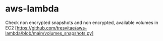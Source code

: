 # aws-lambda

Check non encrypted snapshots and non encrypted, available volumes in EC2 [https://github.com/tresvitae/aws-lambda/blob/main/volumes_snapshots.py]
